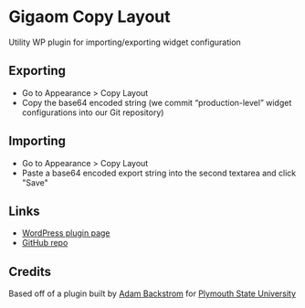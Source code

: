 Gigaom Copy Layout
=============

Utility WP plugin for importing/exporting widget configuration

## Exporting

* Go to Appearance > Copy Layout
* Copy the base64 encoded string (we commit “production-level” widget configurations into our Git repository)

## Importing

* Go to Appearance > Copy Layout
* Paste a base64 encoded export string into the second textarea and click "Save"

## Links

* [WordPress plugin page](http://wordpress.org/plugins/go-copylayout/)
* [GitHub repo](https://github.com/GigaOM/go-copylayout)

## Credits
Based off of a plugin built by [Adam Backstrom](https://github.com/abackstrom) for [Plymouth State University](https://github.com/plymouthstate)
